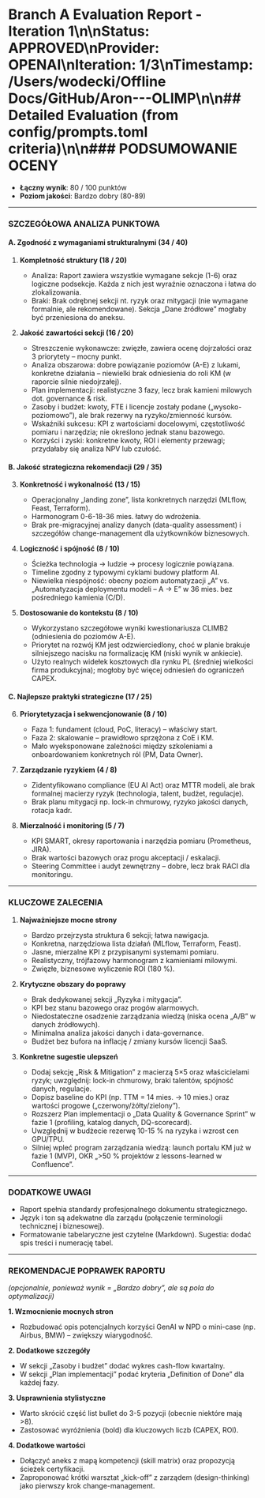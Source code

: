 # Branch A Evaluation Report - Iteration 1\n\n**Status**: APPROVED\n**Provider**: OPENAI\n**Iteration**: 1/3\n**Timestamp**: /Users/wodecki/Offline Docs/GitHub/Aron---OLIMP\n\n## Detailed Evaluation (from config/prompts.toml criteria)\n\n### PODSUMOWANIE OCENY
- **Łączny wynik**: 80 / 100 punktów
- **Poziom jakości**: Bardzo dobry (80-89)

---

### SZCZEGÓŁOWA ANALIZA PUNKTOWA

#### A. Zgodność z wymaganiami strukturalnymi (34 / 40)
1. **Kompletność struktury (18 / 20)**
   - Analiza: Raport zawiera wszystkie wymagane sekcje (1-6) oraz logiczne podsekcje. Każda z nich jest wyraźnie oznaczona i łatwa do zlokalizowania.  
   - Braki: Brak odrębnej sekcji nt. ryzyk oraz mitygacji (nie wymagane formalnie, ale rekomendowane). Sekcja „Dane źródłowe” mogłaby być przeniesiona do aneksu.

2. **Jakość zawartości sekcji (16 / 20)**
   - Streszczenie wykonawcze: zwięzłe, zawiera ocenę dojrzałości oraz 3 priorytety – mocny punkt.  
   - Analiza obszarowa: dobre powiązanie poziomów (A-E) z lukami, konkretne działania – niewielki brak odniesienia do roli KM (w raporcie silnie niedojrzałej).  
   - Plan implementacji: realistyczne 3 fazy, lecz brak kamieni milowych dot. governance & risk.  
   - Zasoby i budżet: kwoty, FTE i licencje zostały podane („wysoko-poziomowo”), ale brak rezerwy na ryzyko/zmienność kursów.  
   - Wskaźniki sukcesu: KPI z wartościami docelowymi, częstotliwość pomiaru i narzędzia; nie określono jednak stanu bazowego.  
   - Korzyści i zyski: konkretne kwoty, ROI i elementy przewagi; przydałaby się analiza NPV lub czułość.

#### B. Jakość strategiczna rekomendacji (29 / 35)
3. **Konkretność i wykonalność (13 / 15)**
   - Operacjonalny „landing zone”, lista konkretnych narzędzi (MLflow, Feast, Terraform).  
   - Harmonogram 0-6-18-36 mies. łatwy do wdrożenia.  
   - Brak pre-migracyjnej analizy danych (data-quality assessment) i szczegółów change-management dla użytkowników biznesowych.

4. **Logiczność i spójność (8 / 10)**
   - Ścieżka technologia → ludzie → procesy logicznie powiązana.  
   - Timeline zgodny z typowymi cyklami budowy platform AI.  
   - Niewielka niespójność: obecny poziom automatyzacji „A” vs. „Automatyzacja deploymentu modeli – A → E” w 36 mies. bez pośredniego kamienia (C/D).

5. **Dostosowanie do kontekstu (8 / 10)**
   - Wykorzystano szczegółowe wyniki kwestionariusza CLIMB2 (odniesienia do poziomów A-E).  
   - Priorytet na rozwój KM jest odzwierciedlony, choć w planie brakuje silniejszego nacisku na formalizację KM (niski wynik w ankiecie).  
   - Użyto realnych widełek kosztowych dla rynku PL (średniej wielkości firma produkcyjna); mogłoby być więcej odniesień do ograniczeń CAPEX.

#### C. Najlepsze praktyki strategiczne (17 / 25)
6. **Priorytetyzacja i sekwencjonowanie (8 / 10)**
   - Faza 1: fundament (cloud, PoC, literacy) – właściwy start.  
   - Faza 2: skalowanie – prawidłowo sprzężona z CoE i KM.  
   - Mało wyeksponowane zależności między szkoleniami a onboardowaniem konkretnych ról (PM, Data Owner).

7. **Zarządzanie ryzykiem (4 / 8)**
   - Zidentyfikowano compliance (EU AI Act) oraz MTTR modeli, ale brak formalnej macierzy ryzyk (technologia, talent, budżet, regulacje).  
   - Brak planu mitygacji np. lock-in chmurowy, ryzyko jakości danych, rotacja kadr.

8. **Mierzalność i monitoring (5 / 7)**
   - KPI SMART, okresy raportowania i narzędzia pomiaru (Prometheus, JIRA).  
   - Brak wartości bazowych oraz progu akceptacji / eskalacji.  
   - Steering Committee i audyt zewnętrzny – dobre, lecz brak RACI dla monitoringu.

---

### KLUCZOWE ZALECENIA
1. **Najważniejsze mocne strony**
   - Bardzo przejrzysta struktura 6 sekcji; łatwa nawigacja.  
   - Konkretna, narzędziowa lista działań (MLflow, Terraform, Feast).  
   - Jasne, mierzalne KPI z przypisanymi systemami pomiaru.  
   - Realistyczny, trójfazowy harmonogram z kamieniami milowymi.  
   - Zwięzłe, biznesowe wyliczenie ROI (180 %).

2. **Krytyczne obszary do poprawy**
   - Brak dedykowanej sekcji „Ryzyka i mitygacja”.  
   - KPI bez stanu bazowego oraz progów alarmowych.  
   - Niedostateczne osadzenie zarządzania wiedzą (niska ocena „A/B” w danych źródłowych).  
   - Minimalna analiza jakości danych i data-governance.  
   - Budżet bez bufora na inflację / zmiany kursów licencji SaaS.

3. **Konkretne sugestie ulepszeń**
   - Dodaj sekcję „Risk & Mitigation” z macierzą 5×5 oraz właścicielami ryzyk; uwzględnij: lock-in chmurowy, braki talentów, spójność danych, regulacje.  
   - Dopisz baseline do KPI (np. TTM = 14 mies. → 10 mies.) oraz wartości progowe („czerwony/żółty/zielony”).  
   - Rozszerz Plan implementacji o „Data Quality & Governance Sprint” w fazie 1 (profiling, katalog danych, DQ-scorecard).  
   - Uwzględnij w budżecie rezerwę 10-15 % na ryzyka i wzrost cen GPU/TPU.  
   - Silniej wpleć program zarządzania wiedzą: launch portalu KM już w fazie 1 (MVP), OKR „>50 % projektów z lessons-learned w Confluence”.

---

### DODATKOWE UWAGI
- Raport spełnia standardy profesjonalnego dokumentu strategicznego.  
- Język i ton są adekwatne dla zarządu (połączenie terminologii technicznej i biznesowej).  
- Formatowanie tabelaryczne jest czytelne (Markdown). Sugestia: dodać spis treści i numerację tabel.

---

### REKOMENDACJE POPRAWEK RAPORTU  

*(opcjonalnie, ponieważ wynik = „Bardzo dobry”, ale są pola do optymalizacji)*

**1. Wzmocnienie mocnych stron**  
   - Rozbudować opis potencjalnych korzyści GenAI w NPD o mini-case (np. Airbus, BMW) – zwiększy wiarygodność.  

**2. Dodatkowe szczegóły**  
   - W sekcji „Zasoby i budżet” dodać wykres cash-flow kwartalny.  
   - W sekcji „Plan implementacji” podać kryteria „Definition of Done” dla każdej fazy.

**3. Usprawnienia stylistyczne**  
   - Warto skrócić część list bullet do 3-5 pozycji (obecnie niektóre mają >8).  
   - Zastosować wyróżnienia (bold) dla kluczowych liczb (CAPEX, ROI).

**4. Dodatkowe wartości**  
   - Dołączyć aneks z mapą kompetencji (skill matrix) oraz propozycją ścieżek certyfikacji.  
   - Zaproponować krótki warsztat „kick-off” z zarządem (design-thinking) jako pierwszy krok change-management.